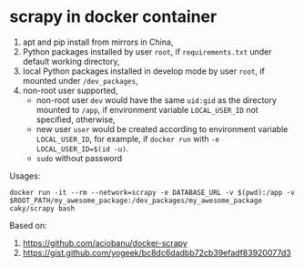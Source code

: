 # scrapy in docker container #

1. apt and pip install from mirrors in China,
2. Python packages installed by user `root`, if `requirements.txt` under default
   working directory,
3. local Python packages installed in develop mode by user `root`, if mounted
   under `/dev_packages`,
4. non-root user supported,
   + non-root user `dev` would have the same `uid:gid` as the directory mounted
     to `/app`, if environment variable `LOCAL_USER_ID` not specified,
     otherwise,
   + new user `user` would be created according to environment variable
     `LOCAL_USER_ID`, for example, if `docker run` with `-e LOCAL_USER_ID=$(id
     -u)`.
   + `sudo` without password

Usages:

    docker run -it --rm --network=scrapy -e DATABASE_URL -v $(pwd):/app -v $ROOT_PATH/my_awesome_package:/dev_packages/my_awesome_package caky/scrapy bash


Based on:

1. <https://github.com/aciobanu/docker-scrapy>
2. <https://gist.github.com/yogeek/bc8dc6dadbb72cb39efadf83920077d3>
